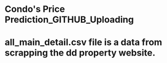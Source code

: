 # Condo's Price Prediction_GITHUB_Uploading
# all_main_detail.csv file is a data from scrapping the dd property website.
